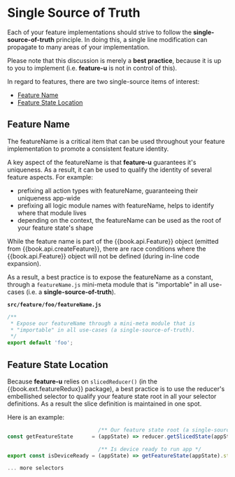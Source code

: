 # Single Source of Truth

Each of your feature implementations should strive to follow the
**single-source-of-truth** principle.  In doing this, a single line
modification can propagate to many areas of your implementation.

Please note that this discussion is merely a **best practice**,
because it is up to you to implement (i.e. **feature-u** is not in control
of this).

In regard to features, there are two single-source items of interest:
 - [Feature Name](#feature-name)
 - [Feature State Location](#feature-state-location)


## Feature Name

The featureName is a critical item that can be used throughout your
feature implementation to promote a consistent feature identity.

A key aspect of the featureName is that **feature-u** guarantees it's
uniqueness.  As a result, it can be used to qualify the identity of
several feature aspects.  For example:

 - prefixing all action types with featureName, guaranteeing their uniqueness app-wide
 - prefixing all logic module names with featureName, helps to identify where that module lives
 - depending on the context, the featureName can be used as the root of your feature state's shape

While the feature name is part of the {{book.api.Feature}} object
(emitted from {{book.api.createFeature}}, there are race conditions
where the {{book.api.Feature}} object will not be defined (during
in-line code expansion).

As a result, a best practice is to expose the featureName as a
constant, through a `featureName.js` mini-meta module that is
"importable" in all use-cases (i.e. a **single-source-of-truth**).

**`src/feature/foo/featureName.js`**
```js
/**
 * Expose our featureName through a mini-meta module that is
 * "importable" in all use-cases (a single-source-of-truth).
 */
export default 'foo';
```

## Feature State Location

Because **feature-u** relies on `slicedReducer()` (in the
{{book.ext.featureRedux}} package), a best practice is to use the
reducer's embellished selector to qualify your feature state root in
all your selector definitions.  As a result the slice definition is
maintained in one spot.

Here is an example: 

```js
                             /** Our feature state root (a single-source-of-truth) */
const getFeatureState      = (appState) => reducer.getSlicedState(appState);

                             /** Is device ready to run app */
export const isDeviceReady = (appState) => getFeatureState(appState).status === 'READY';

... more selectors
```
